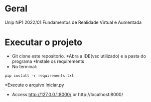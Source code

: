 # Geral
Unip NP1 2022/01 Fundamentos de Realidade Virtual e Aumentada

# Executar o projeto
* Git clone este repositorio.
*Abra a IDE(vsc utilizado) e a pasta do programa
*Instale os requirements
* No terminal: <br>
 ```
pip install -r requirements.txt
 ```
*Execute o arquivo Iniciar.py

* Access http://127.0.0.1:8000/ or http://localhost:8000/
